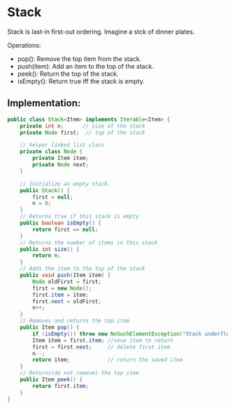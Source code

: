 # Stack

Stack is last-in first-out ordering. Imagine a stck of dinner plates.

Operations:

+ pop(): Remove the top item from the stack.
+ push(item): Add an item to the top of the stack.
+ peek(): Return the top of the stack.
+ isEmpty(): Return true iff the stack is empty.

## Implementation:

```java
public class Stack<Item> implements Iterable<Item> {
    private int n;      // size of the stack
    private Node first;  // top of the stack

    // helper linked list class
    private class Node {
        private Item item;
        private Node next;
    }

    // Initialize an empty stack.
    public Stack() {
        first = null;
        n = 0;
    }
    // Returns true if this stack is empty
    public boolean isEmpty() {
        return first == null;
    }
    // Returns the number of items in this stack
    public int size() {
        return n;
    }
    // Adds the item to the top of the stack
    public void push(Item item) {
        Node oldFirst = first;
        first = new Node();
        first.item = item;
        first.next = oldFirst;
        n++;
    }
    // Removes and returns the top item
    public Item pop() {
        if (isEmpty()) throw new NoSuchElementException("Stack underflow");
        Item item = first.item; //save item to return
        first = first.next;     // delete first item
        n--;
        return item;            // return the saved item
    }
    // Returns(do not remove) the top item
    public Item peek() {
        return first.item;
    }
}
```